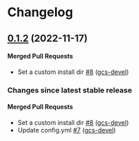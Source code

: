 # Changelog

<!-- latest_release 0.1.2 -->
## [0.1.2](https://github.com/chef/chef-foundation/tree/0.1.2) (2022-11-17)

#### Merged Pull Requests
- Set a custom install dir [#8](https://github.com/chef/chef-foundation/pull/8) ([gcs-devel](https://github.com/gcs-devel))
<!-- latest_release -->

<!-- release_rollup -->
### Changes since latest stable release

#### Merged Pull Requests
- Set a custom install dir [#8](https://github.com/chef/chef-foundation/pull/8) ([gcs-devel](https://github.com/gcs-devel)) <!-- 0.1.2 -->
- Update config.yml [#7](https://github.com/chef/chef-foundation/pull/7) ([gcs-devel](https://github.com/gcs-devel)) <!-- 0.1.1 -->
<!-- release_rollup -->

<!-- latest_stable_release -->
<!-- latest_stable_release -->